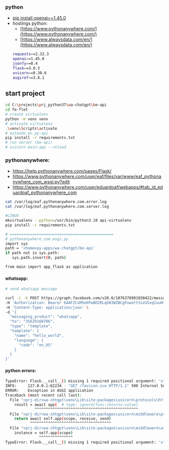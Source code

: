 ### python
- [pip install openai==1.45.0](https://github.com/openai/openai-python/tree/main)
- hostings python: 
  - [https://www.pythonanywhere.com/](https://www.pythonanywhere.com/)
  - [https://www.alwaysdata.com/en/](https://www.alwaysdata.com/en/)
  ```sh
  requests==2.32.3
  openai==1.45.0
  jsonfy==0.4
  flask==3.0.3
  uvicorn==0.30.6
  asgiref==3.8.1
  ```
## start project
```sh
cd C:\projects\prj_python37\wa-chatgpt\be-api
cd fe-flet
# create virtualenv
python -m venv venv
# activate virtualenv
.\venv\Scripts\activate
# estando en py-api
pip install -r requirements.txt
# run server (be-api)
# uvicorn main:app --reload
```

### pythonanywhere:
- https://help.pythonanywhere.com/pages/Flask/
- https://www.pythonanywhere.com/user/eaf/files/var/www/eaf_pythonanywhere_com_wsgi.py?edit
- https://www.pythonanywhere.com/user/eduardoaf/webapps/#tab_id_eduardoaf_pythonanywhere_com
```sh
cat /var/log/eaf.pythonanywhere.com.error.log
cat /var/log/eaf.pythonanywhere.com.server.log

#LINUX
mkvirtualenv --python=/usr/bin/python3.10 api-virtualenv
pip install -r requirements.txt

# ==============================================
# pythonanywhere_com_wsgi.py
import sys
path = '<home>py-apps/wa-chatgpt/be-api'
if path not in sys.path:
   sys.path.insert(0, path)

from main import app_flask as application
```

#### whatsapp:
```sh
# send whatsapp message

curl -i -X POST https://graph.facebook.com/v20.0/1076378991030422/messages \
-H 'Authorization: Bearer EAAFZCoM5eKPwBO2RLqG03WZBCgFowotttozU5xqIuuHtHumttbUmGxTLfX4yH0wrM05crm6iqZARNrZCbsh5yINtMZA1rrdfSTQJEZBJUPzVmJrlZAcnMBX5ysp3eb5Guc4Wn7WqzZCgHV8mNTlpJabQRROxCKfpflfxi5ji4PqteKXRfWVts5de2qvPqHkoSLp47N95NmX4TPdMw9iZCbxopUu12MMJhaFDZBr8kZD' \
-H 'Content-Type: application/json' \
-d '{
  "messaging_product": "whatsapp",
  "to": "35629160706",
  "type": "template",
  "template": {
    "name": "hello_world",
    "language": {
      "code": "en_US"
    }
  }
}'
```
#### python errors:
```sh
TypeError: Flask.__call__() missing 1 required positional argument: 'start_response'
INFO:     127.0.0.1:62234 - "GET /favicon.ico HTTP/1.1" 500 Internal Server Error
ERROR:    Exception in ASGI application
Traceback (most recent call last):
  File "<prj-dir>wa-chtgpt\venv\Lib\site-packages\uvicorn\protocols\http\h11_impl.py", line 406, in run_asgi
    result = await app(  # type: ignore[func-returns-value]
             ^^^^^^^^^^^^^^^^^^^^^^^^^^^^^^^^^^^^^^^^^^^^^^
  File "<prj-dir>wa-chtgpt\venv\Lib\site-packages\uvicorn\middleware\proxy_headers.py", line 70, in __call__
    return await self.app(scope, receive, send)
           ^^^^^^^^^^^^^^^^^^^^^^^^^^^^^^^^^^^^
  File "<prj-dir>wa-chtgpt\venv\Lib\site-packages\uvicorn\middleware\asgi2.py", line 14, in __call__
    instance = self.app(scope)
               ^^^^^^^^^^^^^^^
TypeError: Flask.__call__() missing 1 required positional argument: 'start_response'
```